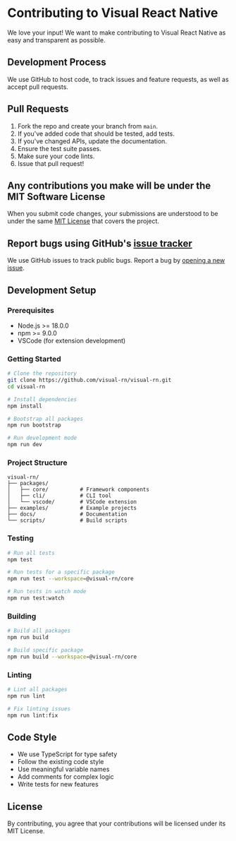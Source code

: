 # Contributing to Visual React Native

We love your input! We want to make contributing to Visual React Native as easy and transparent as possible.

## Development Process

We use GitHub to host code, to track issues and feature requests, as well as accept pull requests.

## Pull Requests

1. Fork the repo and create your branch from `main`.
2. If you've added code that should be tested, add tests.
3. If you've changed APIs, update the documentation.
4. Ensure the test suite passes.
5. Make sure your code lints.
6. Issue that pull request!

## Any contributions you make will be under the MIT Software License

When you submit code changes, your submissions are understood to be under the same [MIT License](LICENSE) that covers the project.

## Report bugs using GitHub's [issue tracker](https://github.com/visual-rn/visual-rn/issues)

We use GitHub issues to track public bugs. Report a bug by [opening a new issue](https://github.com/visual-rn/visual-rn/issues/new).

## Development Setup

### Prerequisites

- Node.js >= 18.0.0
- npm >= 9.0.0
- VSCode (for extension development)

### Getting Started

```bash
# Clone the repository
git clone https://github.com/visual-rn/visual-rn.git
cd visual-rn

# Install dependencies
npm install

# Bootstrap all packages
npm run bootstrap

# Run development mode
npm run dev
```

### Project Structure

```
visual-rn/
├── packages/
│   ├── core/          # Framework components
│   ├── cli/           # CLI tool
│   └── vscode/        # VSCode extension
├── examples/          # Example projects
├── docs/              # Documentation
└── scripts/           # Build scripts
```

### Testing

```bash
# Run all tests
npm test

# Run tests for a specific package
npm run test --workspace=@visual-rn/core

# Run tests in watch mode
npm run test:watch
```

### Building

```bash
# Build all packages
npm run build

# Build specific package
npm run build --workspace=@visual-rn/core
```

### Linting

```bash
# Lint all packages
npm run lint

# Fix linting issues
npm run lint:fix
```

## Code Style

- We use TypeScript for type safety
- Follow the existing code style
- Use meaningful variable names
- Add comments for complex logic
- Write tests for new features

## License

By contributing, you agree that your contributions will be licensed under its MIT License.
